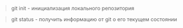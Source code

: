 > git init - инициализация локального репозитория

>git status - получить информацию от git о его текущем состоянии